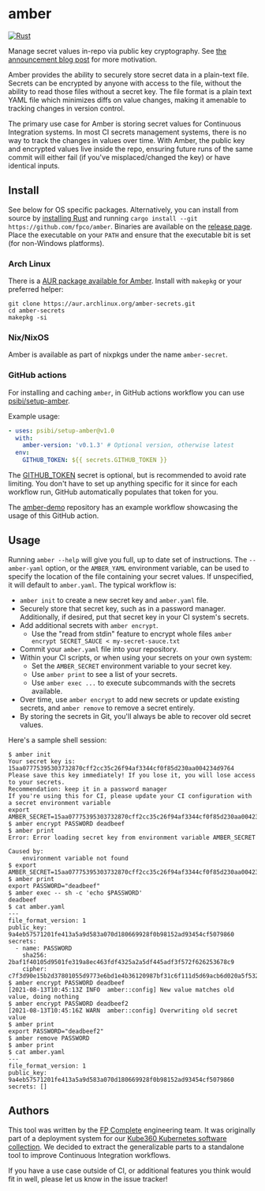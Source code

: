# amber

[![Rust](https://github.com/fpco/amber/actions/workflows/rust.yml/badge.svg)](https://github.com/fpco/amber/actions/workflows/rust.yml)

Manage secret values in-repo via public key cryptography. See [the announcement blog post](https://www.fpcomplete.com/blog/announcing-amber-ci-secret-tool/) for more motivation.

Amber provides the ability to securely store secret data in a plain-text file. Secrets can be encrypted by anyone with access to the file, without the ability to read those files without a secret key. The file format is a plain text YAML file which minimizes diffs on value changes, making it amenable to tracking changes in version control.

The primary use case for Amber is storing secret values for Continuous Integration systems. In most CI secrets management systems, there is no way to track the changes in values over time. With Amber, the public key and encrypted values live inside the repo, ensuring future runs of the same commit will either fail (if you've misplaced/changed the key) or have identical inputs.

## Install

See below for OS specific packages. Alternatively, you can install from source by [installing Rust](https://www.rust-lang.org/tools/install) and running `cargo install --git https://github.com/fpco/amber`. Binaries are available on the [release page](https://github.com/fpco/amber/releases). Place the executable on your `PATH` and ensure that the executable bit is set (for non-Windows platforms).

### Arch Linux

There is a [AUR package available for Amber](https://aur.archlinux.org/packages/amber-secrets/). Install with `makepkg` or your preferred helper:

```
git clone https://aur.archlinux.org/amber-secrets.git
cd amber-secrets
makepkg -si
```

### Nix/NixOS

Amber is available as part of nixpkgs under the name `amber-secret`.

### GitHub actions

For installing and caching `amber`, in GitHub actions workflow you can
use [psibi/setup-amber](https://github.com/psibi/setup-amber).

Example usage:

``` yaml
- uses: psibi/setup-amber@v1.0
  with:
    amber-version: 'v0.1.3' # Optional version, otherwise latest
  env:
    GITHUB_TOKEN: ${{ secrets.GITHUB_TOKEN }}
```

The
[GITHUB_TOKEN](https://docs.github.com/en/actions/security-guides/automatic-token-authentication#about-the-github_token-secret)
secret is optional, but is recommended to avoid rate limiting. You
don't have to set up anything specific for it since for each workflow
run, GitHub automatically populates that token for you.

The [amber-demo](https://github.com/psibi/amber-demo) repository has an example workflow showcasing the
usage of this GitHub action.

## Usage

Running `amber --help` will give you full, up to date set of instructions. The `--amber-yaml` option, or the `AMBER_YAML` environment variable, can be used to specify the location of the file containing your secret values. If unspecified, it will default to `amber.yaml`. The typical workflow is:

* `amber init` to create a new secret key and `amber.yaml` file.
* Securely store that secret key, such as in a password manager. Additionally, if desired, put that secret key in your CI system's secrets.
* Add additional secrets with `amber encrypt`.
    * Use the "read from stdin" feature to encrypt whole files `amber encrypt SECRET_SAUCE < my-secret-sauce.txt`
* Commit your `amber.yaml` file into your repository.
* Within your CI scripts, or when using your secrets on your own system:
    * Set the `AMBER_SECRET` environment variable to your secret key.
    * Use `amber print` to see a list of your secrets.
    * Use `amber exec ...` to execute subcommands with the secrets available.
* Over time, use `amber encrypt` to add new secrets or update existing secrets, and `amber remove` to remove a secret entirely.
* By storing the secrets in Git, you'll always be able to recover old secret values.

Here's a sample shell session:

```shellsession
$ amber init
Your secret key is: 15aa07775395303732870cff2cc35c26f94af3344cf0f85d230aa004234d9764
Please save this key immediately! If you lose it, you will lose access to your secrets.
Recommendation: keep it in a password manager
If you're using this for CI, please update your CI configuration with a secret environment variable
export AMBER_SECRET=15aa07775395303732870cff2cc35c26f94af3344cf0f85d230aa004234d9764
$ amber encrypt PASSWORD deadbeef
$ amber print
Error: Error loading secret key from environment variable AMBER_SECRET

Caused by:
    environment variable not found
$ export AMBER_SECRET=15aa07775395303732870cff2cc35c26f94af3344cf0f85d230aa004234d9764
$ amber print
export PASSWORD="deadbeef"
$ amber exec -- sh -c 'echo $PASSWORD'
deadbeef
$ cat amber.yaml
---
file_format_version: 1
public_key: 9a4eb57571201fe413a5a9d583a070d180669928f0b98152ad93454cf5079860
secrets:
  - name: PASSWORD
    sha256: 2baf1f40105d9501fe319a8ec463fdf4325a2a5df445adf3f572f626253678c9
    cipher: c7f3d90e15b2d37801055d9773e6bd1e4b36120987bf31c6f111d5d69acb6d020a5f532ea035c272465f2a6e43c55fb009bf03a5c7a93581
$ amber encrypt PASSWORD deadbeef
[2021-08-13T10:45:13Z INFO  amber::config] New value matches old value, doing nothing
$ amber encrypt PASSWORD deadbeef2
[2021-08-13T10:45:16Z WARN  amber::config] Overwriting old secret value
$ amber print
export PASSWORD="deadbeef2"
$ amber remove PASSWORD
$ amber print
$ cat amber.yaml
---
file_format_version: 1
public_key: 9a4eb57571201fe413a5a9d583a070d180669928f0b98152ad93454cf5079860
secrets: []
```

## Authors

This tool was written by the [FP Complete](https://www.fpcomplete.com/) engineering team. It was originally part of a deployment system for our [Kube360 Kubernetes software collection](https://www.fpcomplete.com/products/kube360/). We decided to extract the generalizable parts to a standalone tool to improve Continuous Integration workflows.

If you have a use case outside of CI, or additional features you think would fit in well, please let us know in the issue tracker!
